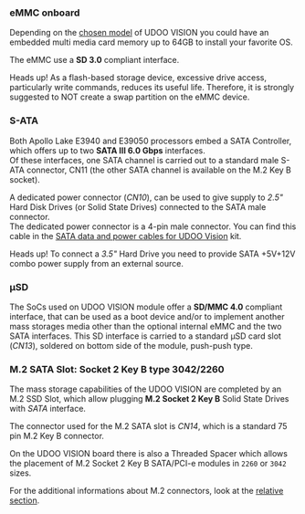 ### eMMC onboard

Depending on the [chosen model](!Hardware_References/Board_versions) of UDOO VISION you could have an embedded multi media card memory up to 64GB to install your favorite OS.  

The eMMC use a **SD 3.0** compliant interface.

<span class="label label-warning">Heads up!</span> As a flash-based storage device, excessive drive access, particularly write commands, reduces its useful life. Therefore, it is strongly suggested to NOT create a swap partition on the eMMC device.


### S-ATA

Both Apollo Lake E3940 and E39050 processors embed a SATA Controller, which offers up to two **SATA III 6.0 Gbps** interfaces.  
Of these interfaces, one SATA channel is carried out to a standard male S-ATA connector, CN11 (the other SATA channel is available on the M.2 Key B socket).

A dedicated power connector (*CN10*), can be used to give supply to *2.5"* Hard Disk Drives (or Solid State Drives) connected to the SATA male connector.  
The dedicated power connector is a 4-pin male connector. You can find this cable in the [SATA data and power cables for UDOO Vision](https://shop.udoo.org/en/catalogsearch/result/?q=+Sata++data+and+power+cables) kit.

<span class="label label-warning">Heads up!</span> To connect a *3.5"* Hard Drive you need to provide SATA +5V+12V combo power supply from an external source.

### μSD

The SoCs used on UDOO VISION module offer a **SD/MMC 4.0** compliant interface, that can be used as a boot device and/or to implement another mass storages media other than the optional internal eMMC and the two SATA interfaces.
This SD interface is carried to a standard μSD card slot (*CN13*), soldered on bottom side of the module, push-push type.

### M.2 SATA Slot: Socket 2 Key B type 3042/2260

The mass storage capabilities of the UDOO VISION are completed by an M.2 SSD Slot, which allow plugging **M.2 Socket 2 Key B** Solid State Drives with *SATA* interface.  

The connector used for the M.2 SATA slot is *CN14*, which is a standard 75 pin M.2 Key B connector.

On the UDOO VISION board there is also a Threaded Spacer which allows the placement of M.2 Socket 2 Key B SATA/PCI-e modules in `2260` or `3042` sizes.

For the additional informations about M.2 connectors, look at the [relative section](Hardware_References/M.2_Connectors).